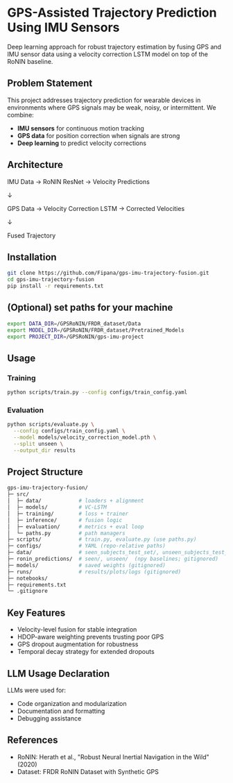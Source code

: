 # GPS-Assisted Trajectory Prediction Using IMU Sensors

Deep learning approach for robust trajectory estimation by fusing GPS and IMU sensor data using a velocity correction LSTM model on top of the RoNIN baseline.

## Problem Statement

This project addresses trajectory prediction for wearable devices in environments where GPS signals may be weak, noisy, or intermittent. We combine:
- **IMU sensors** for continuous motion tracking
- **GPS data** for position correction when signals are strong
- **Deep learning** to predict velocity corrections

## Architecture
IMU Data → RoNIN ResNet → Velocity Predictions

↓

GPS Data → Velocity Correction LSTM → Corrected Velocities

↓

Fused Trajectory 


## Installation
```bash
git clone https://github.com/Fipana/gps-imu-trajectory-fusion.git
cd gps-imu-trajectory-fusion
pip install -r requirements.txt
```

## (Optional) set paths for your machine
```bash
export DATA_DIR=/GPSRoNIN/FRDR_dataset/Data
export MODEL_DIR=/GPSRoNIN/FRDR_dataset/Pretrained_Models
export PROJECT_DIR=/GPSRoNIN/gps-imu-project

```

## Usage

### Training
```bash
python scripts/train.py --config configs/train_config.yaml
```

### Evaluation
```bash
python scripts/evaluate.py \
  --config configs/train_config.yaml \
  --model models/velocity_correction_model.pth \
  --split unseen \
  --output_dir results

```


## Project Structure
```bash
gps-imu-trajectory-fusion/
├─ src/
│  ├─ data/            # loaders + alignment
│  ├─ models/          # VC-LSTM
│  ├─ training/        # loss + trainer
│  ├─ inference/       # fusion logic
│  ├─ evaluation/      # metrics + eval loop
│  └─ paths.py         # path managers
├─ scripts/            # train.py, evaluate.py (use paths.py)
├─ configs/            # YAML (repo-relative paths)
├─ data/               # seen_subjects_test_set/, unseen_subjects_test_set
├─ ronin_predictions/  # seen/, unseen/  (npy baselines; gitignored)
├─ models/             # saved weights (gitignored)
├─ runs/               # results/plots/logs (gitignored)
├─ notebooks/
├─ requirements.txt
└─ .gitignore

```

## Key Features

- Velocity-level fusion for stable integration
- HDOP-aware weighting prevents trusting poor GPS
- GPS dropout augmentation for robustness
- Temporal decay strategy for extended dropouts

## LLM Usage Declaration
LLMs were used for:

- Code organization and modularization
- Documentation and formatting
- Debugging assistance

## References

- RoNIN: Herath et al., "Robust Neural Inertial Navigation in the Wild" (2020)
- Dataset: FRDR RoNIN Dataset with Synthetic GPS
